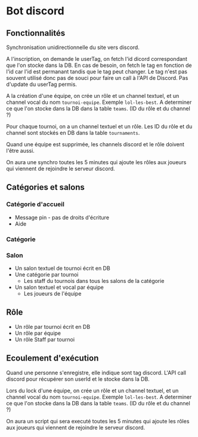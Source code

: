 # Bot discord

## Fonctionnalités

Synchronisation unidirectionnelle du site vers discord.

A l'inscription, on demande le userTag, on fetch l'id dicord correspondant que l'on stocke dans la DB. En cas de besoin, on fetch le tag en fonction de l'id car l'id est permanant tandis que le tag peut changer. Le tag n'est pas souvent utilisé donc pas de souci pour faire un call à l'API de Discord. Pas d'update du userTag permis.

A la création d'une équipe, on crée un rôle et un channel textuel, et un channel vocal du nom `tournoi-equipe`. Exemple `lol-les-best`. A determiner ce que l'on stocke dans la DB dans la table `teams`. (ID du rôle et du channel ?)

Pour chaque tournoi, on a un channel textuel et un rôle. Les ID du rôle et du channel sont stockés en DB dans la table `tournaments`.

Quand une équipe est supprimée, les channels discord et le rôle doivent l'être aussi.

On aura une synchro toutes les 5 minutes qui ajoute les rôles aux joueurs qui viennent de rejoindre le serveur discord.

## Catégories et salons

### Catégorie d'accueil

- Message pin - pas de droits d'écriture
- Aide

### Catégorie

### Salon

- Un salon textuel de tournoi écrit en DB
- Une catégorie par tournoi
  - Les staff du tournois dans tous les salons de la catégorie
- Un salon textuel et vocal par équipe
  - Les joueurs de l'équipe

## Rôle

- Un rôle par tournoi écrit en DB
- Un rôle par équipe
- Un rôle Staff par tournoi

## Ecoulement d'exécution

Quand une personne s'enregistre, elle indique sont tag discord. L'API call discord pour récupérer son userId et le stocke dans la DB.

Lors du lock d'une équipe, on crée un rôle et un channel textuel, et un channel vocal du nom `tournoi-equipe`. Exemple `lol-les-best`. A determiner ce que l'on stocke dans la DB dans la table `teams`. (ID du rôle et du channel ?)

On aura un script qui sera executé toutes les 5 minutes qui ajoute les rôles aux joueurs qui viennent de rejoindre le serveur discord.
